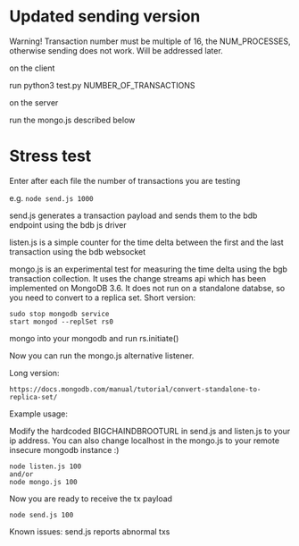 # Updated sending version

Warning! Transaction number must be multiple of 16, the NUM_PROCESSES, otherwise sending does not work. Will be addressed later.

on the client

run python3 test.py NUMBER_OF_TRANSACTIONS 

on the server

run the mongo.js described below

# Stress test

Enter after each file the number of transactions you are testing

e.g.
```node send.js 1000```

send.js generates a transaction payload and sends them to the bdb endpoint using the bdb js driver

listen.js is a simple counter for the time delta between the first and the last transaction using the bdb websocket

mongo.js is an experimental test for measuring the time delta using the bgb transaction collection. It uses the change streams api which has been implemented on MongoDB 3.6. It does not run on a standalone databse, so you need to convert to a replica set. Short version:

```
sudo stop mongodb service
start mongod --replSet rs0
```

mongo into your mongodb and run rs.initiate()

Now you can run the mongo.js alternative listener.

Long version:

```https://docs.mongodb.com/manual/tutorial/convert-standalone-to-replica-set/```

Example usage:

Modify the hardcoded BIGCHAINDBROOTURL in send.js and listen.js to your ip address. You can also change localhost in the mongo.js to your remote insecure mongodb instance :)

```
node listen.js 100 
and/or
node mongo.js 100
```
Now you are ready to receive the tx payload
```
node send.js 100
```


Known issues:
send.js reports abnormal txs
